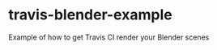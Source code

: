 travis-blender-example
======================

Example of how to get Travis CI render your Blender scenes
